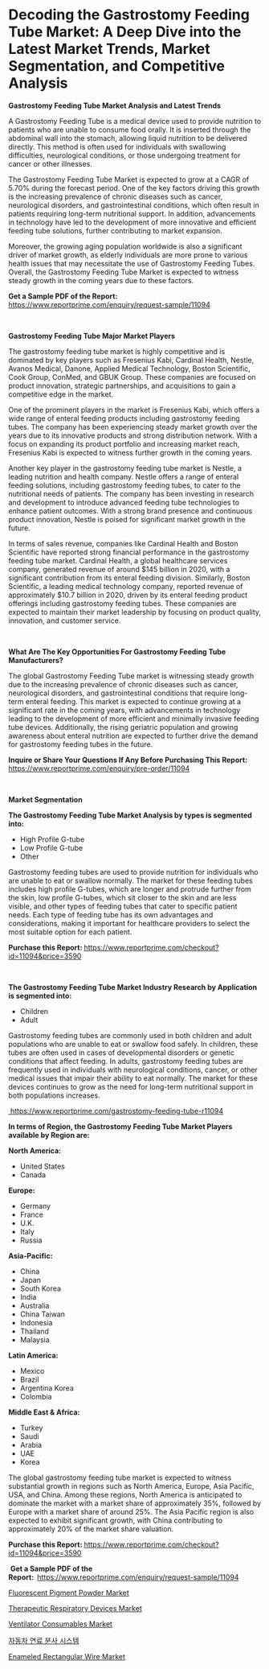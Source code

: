 <p><h1>Decoding the Gastrostomy Feeding Tube Market: A Deep Dive into the Latest Market Trends, Market Segmentation, and Competitive Analysis</h1></p><p><strong>Gastrostomy Feeding Tube Market Analysis and Latest Trends</strong></p>
<p><p>A Gastrostomy Feeding Tube is a medical device used to provide nutrition to patients who are unable to consume food orally. It is inserted through the abdominal wall into the stomach, allowing liquid nutrition to be delivered directly. This method is often used for individuals with swallowing difficulties, neurological conditions, or those undergoing treatment for cancer or other illnesses.</p><p>The Gastrostomy Feeding Tube Market is expected to grow at a CAGR of 5.70% during the forecast period. One of the key factors driving this growth is the increasing prevalence of chronic diseases such as cancer, neurological disorders, and gastrointestinal conditions, which often result in patients requiring long-term nutritional support. In addition, advancements in technology have led to the development of more innovative and efficient feeding tube solutions, further contributing to market expansion.</p><p>Moreover, the growing aging population worldwide is also a significant driver of market growth, as elderly individuals are more prone to various health issues that may necessitate the use of Gastrostomy Feeding Tubes. Overall, the Gastrostomy Feeding Tube Market is expected to witness steady growth in the coming years due to these factors.</p></p>
<p><strong>Get a Sample PDF of the Report:&nbsp;</strong> <a href="https://www.reportprime.com/enquiry/request-sample/11094">https://www.reportprime.com/enquiry/request-sample/11094</a></p>
<p>&nbsp;</p>
<p><strong>Gastrostomy Feeding Tube Major Market Players</strong></p>
<p><p>The gastrostomy feeding tube market is highly competitive and is dominated by key players such as Fresenius Kabi, Cardinal Health, Nestle, Avanos Medical, Danone, Applied Medical Technology, Boston Scientific, Cook Group, ConMed, and GBUK Group. These companies are focused on product innovation, strategic partnerships, and acquisitions to gain a competitive edge in the market.</p><p>One of the prominent players in the market is Fresenius Kabi, which offers a wide range of enteral feeding products including gastrostomy feeding tubes. The company has been experiencing steady market growth over the years due to its innovative products and strong distribution network. With a focus on expanding its product portfolio and increasing market reach, Fresenius Kabi is expected to witness further growth in the coming years.</p><p>Another key player in the gastrostomy feeding tube market is Nestle, a leading nutrition and health company. Nestle offers a range of enteral feeding solutions, including gastrostomy feeding tubes, to cater to the nutritional needs of patients. The company has been investing in research and development to introduce advanced feeding tube technologies to enhance patient outcomes. With a strong brand presence and continuous product innovation, Nestle is poised for significant market growth in the future.</p><p>In terms of sales revenue, companies like Cardinal Health and Boston Scientific have reported strong financial performance in the gastrostomy feeding tube market. Cardinal Health, a global healthcare services company, generated revenue of around $145 billion in 2020, with a significant contribution from its enteral feeding division. Similarly, Boston Scientific, a leading medical technology company, reported revenue of approximately $10.7 billion in 2020, driven by its enteral feeding product offerings including gastrostomy feeding tubes. These companies are expected to maintain their market leadership by focusing on product quality, innovation, and customer service.</p></p>
<p>&nbsp;</p>
<p><strong>What Are The Key Opportunities For Gastrostomy Feeding Tube Manufacturers?</strong></p>
<p><p>The global Gastrostomy Feeding Tube market is witnessing steady growth due to the increasing prevalence of chronic diseases such as cancer, neurological disorders, and gastrointestinal conditions that require long-term enteral feeding. This market is expected to continue growing at a significant rate in the coming years, with advancements in technology leading to the development of more efficient and minimally invasive feeding tube devices. Additionally, the rising geriatric population and growing awareness about enteral nutrition are expected to further drive the demand for gastrostomy feeding tubes in the future.</p></p>
<p><strong>Inquire or Share Your Questions If Any Before Purchasing This Report:</strong> <a href="https://www.reportprime.com/enquiry/pre-order/11094">https://www.reportprime.com/enquiry/pre-order/11094</a></p>
<p>&nbsp;</p>
<p><strong>Market Segmentation</strong></p>
<p><strong>The Gastrostomy Feeding Tube Market Analysis by types is segmented into:</strong></p>
<p><ul><li>High Profile G-tube</li><li>Low Profile G-tube</li><li>Other</li></ul></p>
<p><p>Gastrostomy feeding tubes are used to provide nutrition for individuals who are unable to eat or swallow normally. The market for these feeding tubes includes high profile G-tubes, which are longer and protrude further from the skin, low profile G-tubes, which sit closer to the skin and are less visible, and other types of feeding tubes that cater to specific patient needs. Each type of feeding tube has its own advantages and considerations, making it important for healthcare providers to select the most suitable option for each patient.</p></p>
<p><strong>Purchase this Report:&nbsp;</strong><a href="https://www.reportprime.com/checkout?id=11094&price=3590">https://www.reportprime.com/checkout?id=11094&price=3590</a></p>
<p>&nbsp;</p>
<p><strong>The Gastrostomy Feeding Tube Market Industry Research by Application is segmented into:</strong></p>
<p><ul><li>Children</li><li>Adult</li></ul></p>
<p><p>Gastrostomy feeding tubes are commonly used in both children and adult populations who are unable to eat or swallow food safely. In children, these tubes are often used in cases of developmental disorders or genetic conditions that affect feeding. In adults, gastrostomy feeding tubes are frequently used in individuals with neurological conditions, cancer, or other medical issues that impair their ability to eat normally. The market for these devices continues to grow as the need for long-term nutritional support in both populations increases.</p></p>
<p><a href="https://www.reportprime.com/gastrostomy-feeding-tube-r11094">&nbsp;https://www.reportprime.com/gastrostomy-feeding-tube-r11094</a></p>
<p><strong>In terms of Region, the Gastrostomy Feeding Tube Market Players available by Region are:</strong></p>
<p>
    <p> <strong> North America: </strong>
        <ul>
            <li>United States</li>
            <li>Canada</li>
        </ul>
        </p> 
    <p> <strong> Europe: </strong>
        <ul>
            <li>Germany</li>
            <li>France</li>
            <li>U.K.</li>
            <li>Italy</li>
            <li>Russia</li>
        </ul>
        </p> 
    <p> <strong> Asia-Pacific: </strong>
        <ul>
            <li>China</li>
            <li>Japan</li>
            <li>South Korea</li>
            <li>India</li>
            <li>Australia</li>
            <li>China Taiwan</li>
            <li>Indonesia</li>
            <li>Thailand</li>
            <li>Malaysia</li>
        </ul>
        </p> 
    <p> <strong> Latin America: </strong>
        <ul>
            <li>Mexico</li>
            <li>Brazil</li>
            <li>Argentina Korea</li>
            <li>Colombia</li>
        </ul>
        </p> 
    <p> <strong> Middle East & Africa: </strong>
        <ul>
            <li>Turkey</li>
            <li>Saudi</li>
            <li>Arabia</li>
            <li>UAE</li>
            <li>Korea</li>
        </ul>
    </p>
    </p>
<p><p>The global gastrostomy feeding tube market is expected to witness substantial growth in regions such as North America, Europe, Asia Pacific, USA, and China. Among these regions, North America is anticipated to dominate the market with a market share of approximately 35%, followed by Europe with a market share of around 25%. The Asia Pacific region is also expected to exhibit significant growth, with China contributing to approximately 20% of the market share valuation.</p></p>
<p><strong>Purchase this Report: </strong><a href="https://www.reportprime.com/checkout?id=11094&price=3590">https://www.reportprime.com/checkout?id=11094&price=3590</a></p>
<p>&nbsp;<strong>Get a Sample PDF of the Report:&nbsp;&nbsp;</strong><a href="https://www.reportprime.com/enquiry/request-sample/11094">https://www.reportprime.com/enquiry/request-sample/11094</a></p>
<p><strong></strong></p>
<p><p><a href="https://issuu.com/reportprime-2/docs/fluorescent-pigment-powder-market-size-2030.pptx">Fluorescent Pigment Powder Market</a></p><p><a href="https://github.com/jodemen/Market-Research-Report-List-2/blob/main/therapeutic-respiratory-devices-market.md">Therapeutic Respiratory Devices Market</a></p><p><a href="https://github.com/Sarissaschmalingtr6fz2739/Market-Research-Report-List-2/blob/main/ventilator-consumables-market.md">Ventilator Consumables Market</a></p><p><a href="https://github.com/wallacBahrtyinger567686/Market-Research-Report-List-1/blob/main/123946122356.md">자동차 연료 분사 시스템</a></p><p><a href="https://issuu.com/reportprime-2/docs/enameled-rectangular-wire-market-size-2030.pptx">Enameled Rectangular Wire Market</a></p></p>